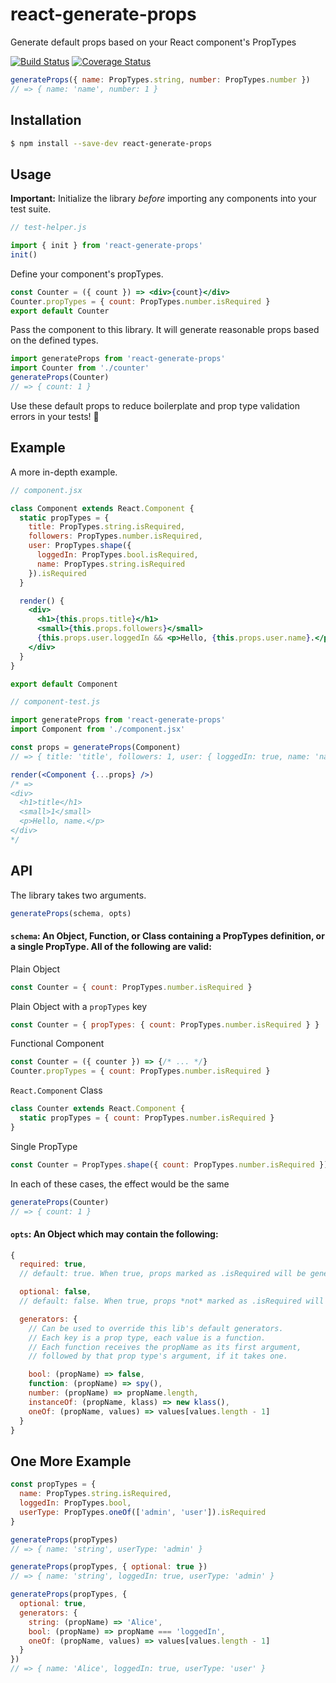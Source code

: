 # react-generate-props
Generate default props based on your React component's PropTypes

[![Build Status](https://travis-ci.org/markalfred/react-generate-props.svg?branch=master)](https://travis-ci.org/markalfred/react-generate-props)
[![Coverage Status](https://coveralls.io/repos/github/markalfred/react-generate-props/badge.svg?branch=master)](https://coveralls.io/github/markalfred/react-generate-props?branch=master)

```js
generateProps({ name: PropTypes.string, number: PropTypes.number })
// => { name: 'name', number: 1 }
```

## Installation
```bash
$ npm install --save-dev react-generate-props
```

## Usage

**Important:**
Initialize the library *before* importing any components into your test suite.

```js
// test-helper.js

import { init } from 'react-generate-props'
init()
```

Define your component's propTypes.

```jsx
const Counter = ({ count }) => <div>{count}</div>
Counter.propTypes = { count: PropTypes.number.isRequired }
export default Counter
```

Pass the component to this library. It will generate reasonable props based on the defined types.

```js
import generateProps from 'react-generate-props'
import Counter from './counter'
generateProps(Counter)
// => { count: 1 }
```

Use these default props to reduce boilerplate and prop type validation errors in your tests! :tada:

## Example

A more in-depth example.

```jsx
// component.jsx

class Component extends React.Component {
  static propTypes = {
    title: PropTypes.string.isRequired,
    followers: PropTypes.number.isRequired,
    user: PropTypes.shape({
      loggedIn: PropTypes.bool.isRequired,
      name: PropTypes.string.isRequired
    }).isRequired
  }

  render() {
    <div>
      <h1>{this.props.title}</h1>
      <small>{this.props.followers}</small>
      {this.props.user.loggedIn && <p>Hello, {this.props.user.name}.</p>}
    </div>
  }
}

export default Component
```

```jsx
// component-test.js

import generateProps from 'react-generate-props'
import Component from './component.jsx'

const props = generateProps(Component)
// => { title: 'title', followers: 1, user: { loggedIn: true, name: 'name' } }

render(<Component {...props} />)
/* =>
<div>
  <h1>title</h1>
  <small>1</small>
  <p>Hello, name.</p>
</div>
*/

```

## API

The library takes two arguments.

```js
generateProps(schema, opts)
```

#### `schema`: An Object, Function, or Class containing a PropTypes definition, or a single PropType. All of the following are valid:

Plain Object
```js
const Counter = { count: PropTypes.number.isRequired }
```

Plain Object with a `propTypes` key
```js
const Counter = { propTypes: { count: PropTypes.number.isRequired } }
```

Functional Component
```js
const Counter = ({ counter }) => {/* ... */}
Counter.propTypes = { count: PropTypes.number.isRequired }
```

`React.Component` Class
```js
class Counter extends React.Component {
  static propTypes = { count: PropTypes.number.isRequired }
}
```

Single PropType
```js
const Counter = PropTypes.shape({ count: PropTypes.number.isRequired }).isRequired
```

In each of these cases, the effect would be the same
```js
generateProps(Counter)
// => { count: 1 }
```

#### `opts`: An Object which may contain the following:

```js
{
  required: true,
  // default: true. When true, props marked as .isRequired will be generated.

  optional: false,
  // default: false. When true, props *not* marked as .isRequired will be generated.

  generators: {
    // Can be used to override this lib's default generators.
    // Each key is a prop type, each value is a function.
    // Each function receives the propName as its first argument,
    // followed by that prop type's argument, if it takes one.

    bool: (propName) => false,
    function: (propName) => spy(),
    number: (propName) => propName.length,
    instanceOf: (propName, klass) => new klass(),
    oneOf: (propName, values) => values[values.length - 1]
  }
}
```

## One More Example

```js
const propTypes = {
  name: PropTypes.string.isRequired,
  loggedIn: PropTypes.bool,
  userType: PropTypes.oneOf(['admin', 'user']).isRequired
}

generateProps(propTypes)
// => { name: 'string', userType: 'admin' }

generateProps(propTypes, { optional: true })
// => { name: 'string', loggedIn: true, userType: 'admin' }

generateProps(propTypes, {
  optional: true,
  generators: {
    string: (propName) => 'Alice',
    bool: (propName) => propName === 'loggedIn',
    oneOf: (propName, values) => values[values.length - 1]
  }
})
// => { name: 'Alice', loggedIn: true, userType: 'user' }
```
